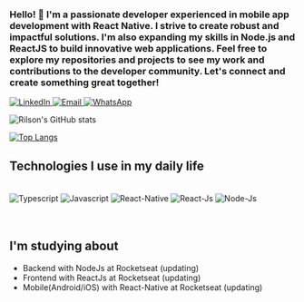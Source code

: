 ### Hello! 👋 I'm a passionate developer experienced in mobile app development with React Native. I strive to create robust and impactful solutions. I'm also expanding my skills in Node.js and ReactJS to build innovative web applications. Feel free to explore my repositories and projects to see my work and contributions to the developer community. Let's connect and create something great together!

[
  ![LinkedIn](https://img.shields.io/badge/LinkedIn-0077B5?style=for-the-badge&logo=linkedin&logoColor=white)
  ](https://www.linkedin.com/in/rilson-oliveira-1560a7109/)
[
  ![Email](https://img.shields.io/badge/Gmail-D14836?style=for-the-badge&logo=gmail&logoColor=white)
  ](mailto:rilson2.0@gmail.com)
[
  ![WhatsApp](https://img.shields.io/badge/WhatsApp-25D366?style=for-the-badge&logo=whatsapp&logoColor=white)
  ](https://wa.me/+5538991682289)

  ![Rilson's GitHub stats](https://github-readme-stats.vercel.app/api?username=RilsonO&show_icons=true&theme=tokyonight)

  [![Top Langs](https://github-readme-stats.vercel.app/api/top-langs/?username=RilsonO)](https://github.com/RilsonO/github-readme-stats)

## Technologies I use in my daily life

<div style="display= inline-block"><br/>
  <img align="center" alt="Typescript" src="https://img.shields.io/badge/TypeScript-007ACC?style=for-the-badge&logo=typescript&logoColor=white"/>
  <img align="center" alt="Javascript" src="https://img.shields.io/badge/JavaScript-F7DF1E?style=for-the-badge&logo=javascript&logoColor=black"/>
  <img align="center" alt="React-Native" src="https://img.shields.io/badge/React_Native-20232A?style=for-the-badge&logo=react&logoColor=61DAFB"/>
  <img align="center" alt="React-Js" src="https://img.shields.io/badge/React-20232A?style=for-the-badge&logo=react&logoColor=61DAFB"/>
  <img align="center" alt="Node-Js" src="https://img.shields.io/badge/Node.js-43853D?style=for-the-badge&logo=node.js&logoColor=white"/>
</div>

<br/>
<br/>

## I'm studying about

 - Backend with NodeJs at Rocketseat (updating) 
 - Frontend with ReactJs at Rocketseat (updating)
 - Mobile(Android/iOS) with React-Native at Rocketseat (updating)
